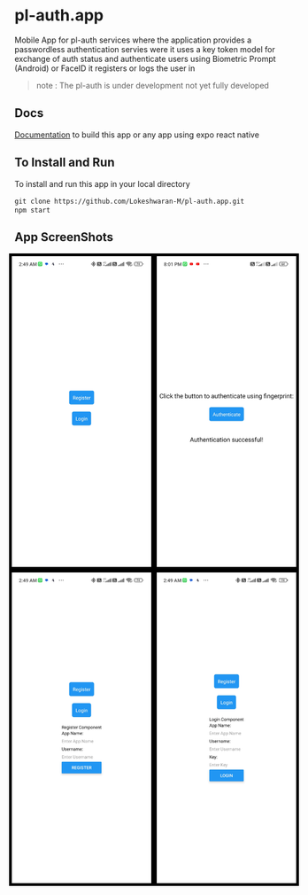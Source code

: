# pl-auth.app

Mobile App for pl-auth services where the application provides a passwordless authentication servies were it uses a key token model for exchange of auth status and authenticate users using Biometric Prompt (Android) or FaceID it registers or logs the user in

> note : The pl-auth is under development not yet fully developed

## Docs

[Documentation](https://github.com/Lokeshwaran-M/dev-docs/blob/main/expo-react-native-app/init.expo-react-native-app.docs.md) to build this app or any app using expo react native

## To Install and Run

To install and run this app in your local directory

```
git clone https://github.com/Lokeshwaran-M/pl-auth.app.git
npm start
```

## App ScreenShots

<!-- ![Alt text](git-img/auth0.jpg?raw=true "Optional Title")
![Alt text](git-img/auth1.jpg?raw=true "Optional Title")
![Alt text](git-img/auth2.jpg?raw=true "Optional Title")
![Alt text](git-img/auth3.jpg?raw=true "Optional Title") -->

<div class="screenshot-container" style="display: flex; justify-content: center">
  <img src="git-img/auth0.jpg" alt="Screenshot 1" style="width: 50%; border: 5px solid black;">
  <img src="git-img/auth1.jpg" alt="Screenshot 2" style="width: 50%; border: 5px solid black;">
</div>
<div class="screenshot-container" style="display: flex; justify-content: center">
  <img src="git-img/auth2.jpg" alt="Screenshot 3" style="width: 50%; border: 5px solid black;">
  <img src="git-img/auth3.jpg" alt="Screenshot 4" style="width: 50%; border: 5px solid black;">
</div>

